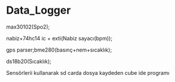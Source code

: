 # Data_Logger

max30102(Spo2); 

nabiz+74hc14 ic + exti(Nabiz sayacı(bpm)); 

gps parser;bme280(basınç+nem+sıcaklık); 

ds18b20(Sıcaklık); 

Sensörlerii kullanarak sd carda dosya kaydeden cube ide programı
